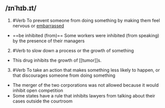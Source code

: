## /ɪnˈhɪb.ɪt/  
1. #Verb
To prevent someone from doing something by making them feel nervous or [embarrassed](embarrass)

- ==be inhibited (from)==
Some workers were inhibited (from speaking) by the presence of their managers

2. #Verb
to slow down a process or the growth of something

- This drug inhibits the growth of [[tumor]]s.

3. #Verb
To take an action that makes something less likely to happen, or that discourages someone from doing something

- The merger of the two corporations was not allowed because it would inhibit open competition
- Some states have a rule that inhibits lawyers from talking about their cases  outside the courtroom